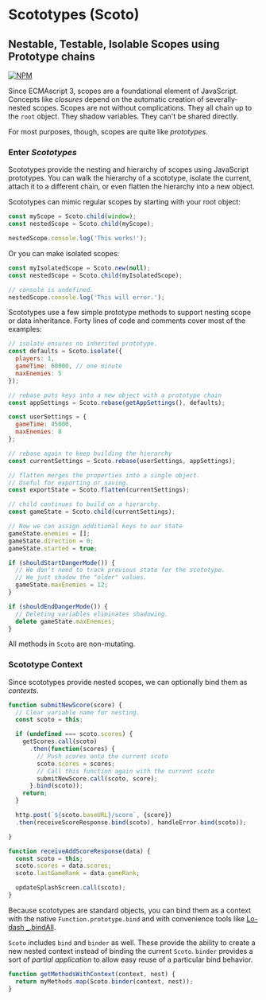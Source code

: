 # Scototypes (Scoto)
## Nestable, Testable, Isolable Scopes using Prototype chains

[![NPM](https://nodei.co/npm/scoto.png?compact=true)](https://npmjs.org/package/scoto)

Since ECMAscript 3, scopes are a foundational element of JavaScript.
Concepts like *closures* depend on the automatic creation of severally-nested scopes.
Scopes are not without complications. They all chain up to the `root` object.
They shadow variables. They can't be shared directly.

For most purposes, though, scopes are quite like *prototypes*. 

### Enter *Scototypes*

Scototypes provide the nesting and hierarchy of scopes using JavaScript prototypes.
You can walk the hierarchy of a scototype, isolate the current, 
attach it to a different chain, or even flatten the hierarchy into a new object.

Scototypes can mimic regular scopes by starting with your root object:

```javascript
const myScope = Scoto.child(window);
const nestedScope = Scoto.child(myScope);

nestedScope.console.log('This works!');
```

Or you can make isolated scopes:

```javascript
const myIsolatedScope = Scoto.new(null);
const nestedScope = Scoto.child(myIsolatedScope);

// console is undefined.
nestedScope.console.log('This will error.'); 
```

Scototypes use a few simple prototype methods to support nesting scope or data inheritance. 
Forty lines of code and comments cover most of the examples:
```javascript
// isolate ensures no inherited prototype.
const defaults = Scoto.isolate({
  players: 1,
  gameTime: 60000, // one minute
  maxEnemies: 5
});

// rebase puts keys into a new object with a prototype chain
const appSettings = Scoto.rebase(getAppSettings(), defaults);

const userSettings = {
  gameTime: 45000,
  maxEnemies: 8
};

// rebase again to keep building the hierarchy
const currentSettings = Scoto.rebase(userSettings, appSettings);

// flatten merges the properties into a single object.
// Useful for exporting or saving.
const exportState = Scoto.flatten(currentSettings);

// child continues to build on a hierarchy.
const gameState = Scoto.child(currentSettings);

// Now we can assign additional keys to our state
gameState.enemies = [];
gameState.direction = 0;
gameState.started = true;

if (shouldStartDangerMode()) {
  // We don't need to track previous state for the scototype.
  // We just shadow the "older" values. 
  gameState.maxEnemies = 12;
}

if (shouldEndDangerMode()) {
  // Deleting variables eliminates shadowing.
  delete gameState.maxEnemies;
}
```

All methods in `Scoto` are non-mutating.

### Scototype Context

Since scototypes provide nested scopes, we can optionally bind them as *contexts*.

```javascript
function submitNewScore(score) {
  // Clear variable name for nesting.
  const scoto = this;

  if (undefined === scoto.scores) {
    getScores.call(scoto)
      .then(function(scores) {
        // Push scores onto the current scoto
        scoto.scores = scores;
        // Call this function again with the current scoto
        submitNewScore.call(scoto, score);
      }.bind(scoto));
    return;
  }

  http.post(`${scoto.baseURL}/score`, {score})
  .then(receiveScoreResponse.bind(scoto), handleError.bind(scoto));

}

function receiveAddScoreResponse(data) {
  const scoto = this;
  scoto.scores = data.scores;
  scoto.lastGameRank = data.gameRank;

  updateSplashScreen.call(scoto);
}

```

Because scototypes are standard objects, you can bind them as a context with the native 
`Function.prototype.bind` and with convenience tools like [Lo-dash _.bindAll](https://lodash.com/docs#bindAll).

`Scoto` includes `bind` and `binder` as well. These provide the ability to create a new 
nested context instead of binding the current `Scoto`. `binder` provides a sort of 
*partial application* to allow easy reuse of a particular bind behavior.

```javascript
function getMethodsWithContext(context, nest) {
  return myMethods.map(Scoto.binder(context, nest));
}
```
